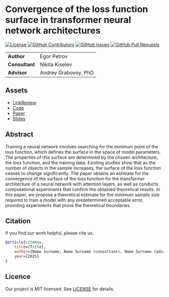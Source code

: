 # Convergence of the loss function surface in transformer neural network architectures

<!-- Change `intsystems/2025-Project-182` to `intsystems/your-repository`-->
[![License](https://badgen.net/github/license/intsystems/2025-Project-182?color=green)](https://github.com/intsystems/2025-Project-182/blob/main/LICENSE)
[![GitHub Contributors](https://img.shields.io/github/contributors/intsystems/2025-Project-182)](https://github.com/intsystems/2025-Project-182/graphs/contributors)
[![GitHub Issues](https://img.shields.io/github/issues-closed/intsystems/2025-Project-182.svg?color=0088ff)](https://github.com/intsystems/2025-Project-182/issues)
[![GitHub Pull Requests](https://img.shields.io/github/issues-pr-closed/intsystems/2025-Project-182.svg?color=7f29d6)](https://github.com/intsystems/2025-Project-182/pulls)

<table>
    <tr>
        <td align="left"> <b> Author </b> </td>
        <td> Egor Petrov </td>
    </tr>
    <tr>
        <td align="left"> <b> Consultant </b> </td>
        <td> Nikita Kiselev </td>
    </tr>
    <tr>
        <td align="left"> <b> Advisor </b> </td>
        <td> Andrey Grabovoy, PhD </td>
    </tr>
</table>

## Assets

- [LinkReview](LINKREVIEW.md)
- [Code](code)
- [Paper](paper)
- [Slides](slides)

## Abstract

Training a neural network involves searching for the minimum point of the loss function, which defines the surface in the space of model parameters. The properties of this surface are determined by the chosen architecture, the loss function, and the training data. Existing studies show that as the number of objects in the sample increases, the surface of the loss function ceases to change significantly. The paper obtains an estimate for the convergence of the surface of the loss function for the transformer architecture of a neural network with attention layers, as well as conducts computational experiments that confirm the obtained theoretical results. In this paper, we propose a theoretical estimate for the minimum sample size required to train a model with any predetermined acceptable error, providing experiments that prove the theoretical boundaries.

## Citation

If you find our work helpful, please cite us.
```BibTeX
@article{citekey,
    title={Title},
    author={Name Surname, Name Surname (consultant), Name Surname (advisor)},
    year={2025}
}
```

## Licence

Our project is MIT licensed. See [LICENSE](LICENSE) for details.
